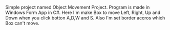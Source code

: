 Simple project named Object Movement Project. Program is made in Windows Form App in C#. Here I'm make Box to move Left, Right, Up and Down when you click botton A,D,W and S. 
Also I'm set border accros which Box can't move.
